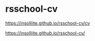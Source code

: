 # rsschool-cv
https://insolliite.github.io/rsschool-cv/cv

https://insolliite.github.io/rsschool-cv/
